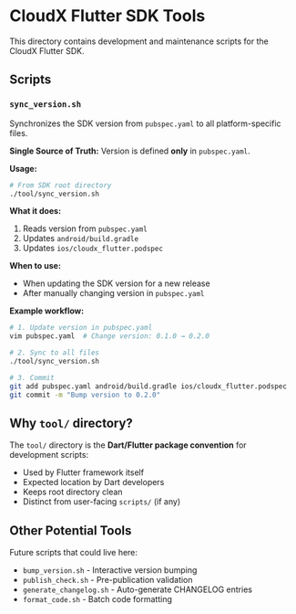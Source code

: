 # CloudX Flutter SDK Tools

This directory contains development and maintenance scripts for the CloudX Flutter SDK.

## Scripts

### `sync_version.sh`

Synchronizes the SDK version from `pubspec.yaml` to all platform-specific files.

**Single Source of Truth:** Version is defined **only** in `pubspec.yaml`.

**Usage:**
```bash
# From SDK root directory
./tool/sync_version.sh
```

**What it does:**
1. Reads version from `pubspec.yaml`
2. Updates `android/build.gradle`
3. Updates `ios/cloudx_flutter.podspec`

**When to use:**
- When updating the SDK version for a new release
- After manually changing version in `pubspec.yaml`

**Example workflow:**
```bash
# 1. Update version in pubspec.yaml
vim pubspec.yaml  # Change version: 0.1.0 → 0.2.0

# 2. Sync to all files
./tool/sync_version.sh

# 3. Commit
git add pubspec.yaml android/build.gradle ios/cloudx_flutter.podspec
git commit -m "Bump version to 0.2.0"
```

## Why `tool/` directory?

The `tool/` directory is the **Dart/Flutter package convention** for development scripts:
- Used by Flutter framework itself
- Expected location by Dart developers
- Keeps root directory clean
- Distinct from user-facing `scripts/` (if any)

## Other Potential Tools

Future scripts that could live here:
- `bump_version.sh` - Interactive version bumping
- `publish_check.sh` - Pre-publication validation
- `generate_changelog.sh` - Auto-generate CHANGELOG entries
- `format_code.sh` - Batch code formatting
